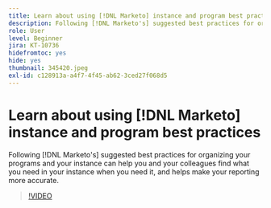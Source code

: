 ```yaml
---
title: Learn about using [!DNL Marketo] instance and program best practices
description: Following [!DNL Marketo's] suggested best practices for organizing your programs and your instance can help you and your colleagues find what you need in your instance when you need it, and helps make your reporting more accurate.
role: User
level: Beginner
jira: KT-10736
hidefromtoc: yes
hide: yes
thumbnail: 345420.jpeg
exl-id: c128913a-a4f7-4f45-ab62-3ced27f068d5
---
```

# Learn about using [!DNL Marketo] instance and program best practices

Following [!DNL Marketo's] suggested best practices for organizing your programs and your instance can help you and your colleagues find what you need in your instance when you need it, and helps make your reporting more accurate.

>[!VIDEO](https://video.tv.adobe.com/v/345420/?quality=12&learn=on)
